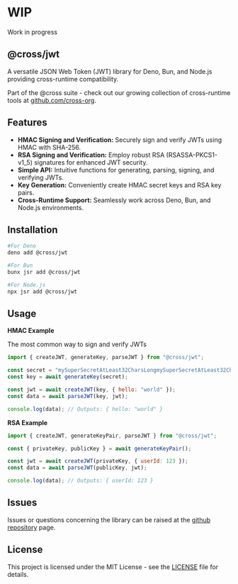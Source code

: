 # WIP

Work in progress

## @cross/jwt

A versatile JSON Web Token (JWT) library for Deno, Bun, and Node.js providing cross-runtime compatibility.

Part of the @cross suite - check out our growing collection of cross-runtime tools at
[github.com/cross-org](https://github.com/cross-org).

## Features

- **HMAC Signing and Verification:** Securely sign and verify JWTs using HMAC with SHA-256.
- **RSA Signing and Verification:** Employ robust RSA (RSASSA-PKCS1-v1_5) signatures for enhanced JWT security.
- **Simple API:** Intuitive functions for generating, parsing, signing, and verifying JWTs.
- **Key Generation:** Conveniently create HMAC secret keys and RSA key pairs.
- **Cross-Runtime Support:** Seamlessly work across Deno, Bun, and Node.js environments.

## Installation

```bash
#For Deno
deno add @cross/jwt

#For Bun
bunx jsr add @cross/jwt

#For Node.js
npx jsr add @cross/jwt
```

## Usage

**HMAC Example**

The most common way to sign and verify JWTs

```javascript
import { createJWT, generateKey, parseJWT } from "@cross/jwt";

const secret = "mySuperSecretAtLeast32CharsLongmySuperSecretAtLeast32CharsLong";
const key = await generateKey(secret);

const jwt = await createJWT(key, { hello: "world" });
const data = await parseJWT(key, jwt);

console.log(data); // Outputs: { hello: "world" }
```

**RSA Example**

```javascript
import { createJWT, generateKeyPair, parseJWT } from "@cross/jwt";

const { privateKey, publicKey } = await generateKeyPair();

const jwt = await createJWT(privateKey, { userId: 123 });
const data = await parseJWT(publicKey, jwt);

console.log(data); // Outputs: { userId: 123 }
```

## Issues

Issues or questions concerning the library can be raised at the
[github repository](https://github.com/cross-org/jwt/issues) page.

## License

This project is licensed under the MIT License - see the [LICENSE](LICENSE) file for details.
